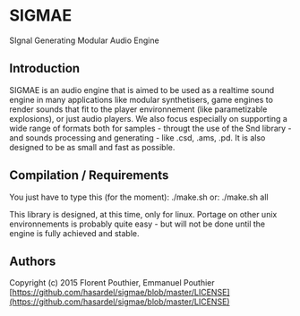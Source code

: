 # SIGMAE
SIgnal Generating Modular Audio Engine


## Introduction

SIGMAE is an audio engine that is aimed to be used as a realtime sound engine
in many applications like modular synthetisers, game engines to render sounds
that fit to the player environnement (like parametizable explosions), or just
audio players. We also focus especially on supporting a wide range of formats
both for samples - througt the use of the Snd library - and sounds processing
and generating - like .csd, .ams, .pd. It is also designed to be as small and
fast as possible.


## Compilation / Requirements

You just have to type this (for the moment):
./make.sh
or:
./make.sh all

This library is designed, at this time, only for linux. Portage on other unix
environnements is probably quite easy - but will not be done until the engine
is fully achieved and stable.


## Authors

Copyright (c) 2015 Florent Pouthier, Emmanuel Pouthier [https://github.com/hasardel/sigmae/blob/master/LICENSE](https://github.com/hasardel/sigmae/blob/master/LICENSE)
